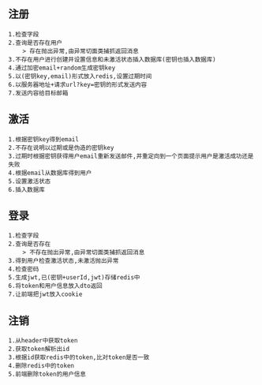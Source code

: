 
## 注册
	1.检查字段
	2.查询是否存在用户
		> 存在抛出异常,由异常切面类捕抓返回消息
	3.不存在用户进行创建并设置信息和未激活状态插入数据库(密钥也插入数据库)
	4.通过加密email+random生成密钥key
	5.以(密钥key,email)形式放入redis,设置过期时间
	6.以服务器地址+请求url?key=密钥的形式发送内容
	7.发送内容给目标邮箱

## 激活
	1.根据密钥key得到email
	2.不存在说明以过期或是伪造的密钥key
	3.过期时根据密钥获得用户email重新发送邮件,并重定向到一个页面提示用户是激活成功还是失败
	4.根据email从数据库得到用户
	5.设置激活状态
	6.插入数据库

## 登录
	1.检查字段
	2.查询是否存在
		> 不存在抛出异常,由异常切面类捕抓返回消息
	3.得到用户检查激活状态,未激活抛出异常
	4.检查密码		
	5.生成jwt,已(密钥+userId,jwt)存储redis中
	6.将token和用户信息放入dto返回
	7.让前端把jwt放入cookie

## 注销
	1.从header中获取token
	2.获取token解析出id
	3.根据id获取redis中的token,比对token是否一致
	4.删除redis中的token
	5.前端删除token的用户信息
